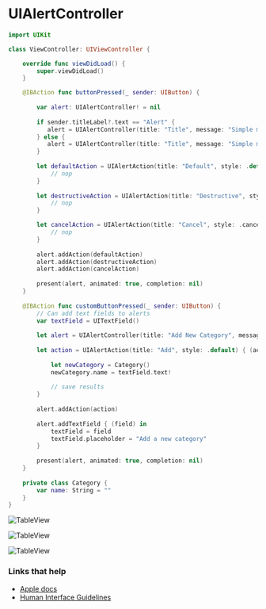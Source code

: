 # UIAlertController

```swift
import UIKit

class ViewController: UIViewController {

    override func viewDidLoad() {
        super.viewDidLoad()
    }

    @IBAction func buttonPressed(_ sender: UIButton) {
        
        var alert: UIAlertController! = nil
        
        if sender.titleLabel?.text == "Alert" {
           alert = UIAlertController(title: "Title", message: "Simple message", preferredStyle: .alert)
        } else {
           alert = UIAlertController(title: "Title", message: "Simple message", preferredStyle: .actionSheet)
        }
        
        let defaultAction = UIAlertAction(title: "Default", style: .default) { (action:UIAlertAction) in
            // nop
        }
        
        let destructiveAction = UIAlertAction(title: "Destructive", style: .destructive) { (action:UIAlertAction) in
            // nop
        }

        let cancelAction = UIAlertAction(title: "Cancel", style: .cancel) { (action:UIAlertAction) in
            // nop
        }
        
        alert.addAction(defaultAction)
        alert.addAction(destructiveAction)
        alert.addAction(cancelAction)
        
        present(alert, animated: true, completion: nil)
    }
    
    @IBAction func customButtonPressed(_ sender: UIButton) {
        // Can add text fields to alerts
        var textField = UITextField()
        
        let alert = UIAlertController(title: "Add New Category", message: "", preferredStyle: .alert)
        
        let action = UIAlertAction(title: "Add", style: .default) { (action) in
            
            let newCategory = Category()
            newCategory.name = textField.text!
            
            // save results
        }
        
        alert.addAction(action)
        
        alert.addTextField { (field) in
            textField = field
            textField.placeholder = "Add a new category"
        }
        
        present(alert, animated: true, completion: nil)
    }
    
    private class Category {
        var name: String = ""
    }
}

```

![TableView](https://github.com/jrasmusson/ios-starter-kit/blob/master/basics/UIAlertController/images/alert.png)

![TableView](https://github.com/jrasmusson/ios-starter-kit/blob/master/basics/UIAlertController/images/action-sheet.png)

![TableView](https://github.com/jrasmusson/ios-starter-kit/blob/master/basics/UIAlertController/images/alert-with-textfield.png)


### Links that help
* [Apple docs](https://developer.apple.com/documentation/uikit/uialertcontroller)
* [Human Interface Guidelines](https://developer.apple.com/design/human-interface-guidelines/ios/views/alerts)
